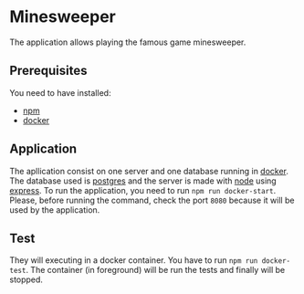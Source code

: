 # Minesweeper

The application allows playing the famous game minesweeper.

## Prerequisites

You need to have installed:

* [npm](https://www.npmjs.com/get-npm)
* [docker](https://www.docker.com/products/docker-desktop)

## Application
The apllication consist on one server and one database running in [docker](https://www.docker.com/). The database used is [postgres](https://www.postgresql.org/) and the server is made with [node](https://nodejs.org/es/) using [express](https://expressjs.com/es/).
To run the application, you need to run `npm run docker-start`. 
Please, before running the command, check the port `8080` because it will be used by the application.

## Test
 
They will executing in a docker container. You have to run `npm run docker-test`. 
The container (in foreground) will be run the tests and finally will be stopped.
